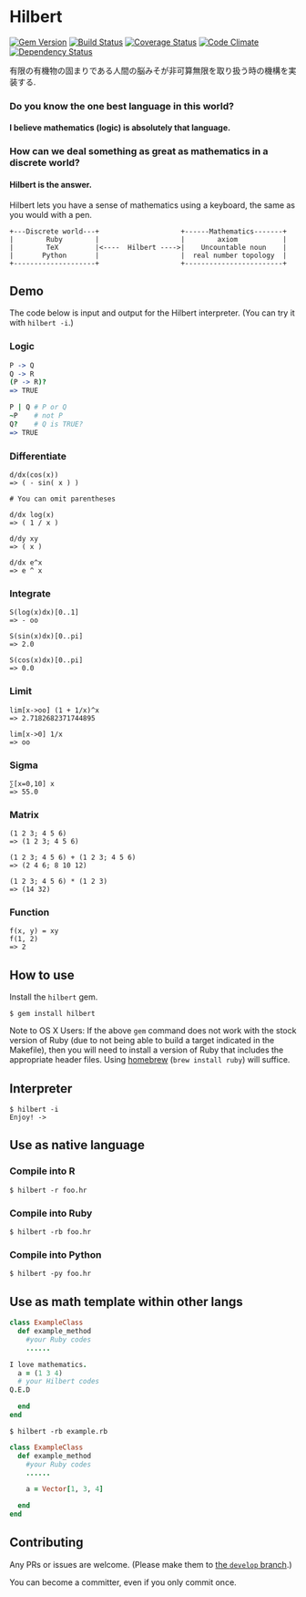 # Hilbert

[![Gem Version](https://badge.fury.io/rb/hilbert.svg)](http://badge.fury.io/rb/hilbert) [![Build Status](https://travis-ci.org/gogotanaka/Hilbert.svg?branch=master)](https://travis-ci.org/gogotanaka/Hilbert) [![Coverage Status](https://coveralls.io/repos/gogotanaka/Hilbert/badge.png?branch=master)](https://coveralls.io/r/gogotanaka/Hilbert?branch=master) [![Code Climate](https://codeclimate.com/github/gogotanaka/Hilbert/badges/gpa.svg)](https://codeclimate.com/github/gogotanaka/Hilbert) [![Dependency Status](https://gemnasium.com/gogotanaka/Hilbert.svg)](https://gemnasium.com/gogotanaka/Hilbert)

有限の有機物の固まりである人間の脳みそが非可算無限を取り扱う時の機構を実装する.

### Do you know the one best language in this world?

#### I believe mathematics (logic) is absolutely that language.

### How can we deal something as great as mathematics in a discrete world?

#### Hilbert is the answer.

Hilbert lets you have a sense of mathematics using a keyboard, the same as you would with a pen.

```
+---Discrete world---+                    +------Mathematics-------+
|        Ruby        |                    |        axiom           |
|        TeX         |<----  Hilbert ---->|    Uncountable noun    |
|       Python       |                    |  real number topology  |
+--------------------+                    +------------------------+
```

## Demo

The code below is input and output for the Hilbert interpreter. (You can try it with `hilbert -i`.)

### Logic
```coffeescript
P -> Q 
Q -> R
(P -> R)?
=> TRUE

P | Q # P or Q
~P    # not P
Q?    # Q is TRUE?
=> TRUE
```

### Differentiate

```
d/dx(cos(x))
=> ( - sin( x ) )

# You can omit parentheses

d/dx log(x)
=> ( 1 / x )

d/dy xy
=> ( x )

d/dx e^x
=> e ^ x
```

### Integrate

```
S(log(x)dx)[0..1]
=> - oo

S(sin(x)dx)[0..pi]
=> 2.0

S(cos(x)dx)[0..pi]
=> 0.0
```

### Limit

```
lim[x->oo] (1 + 1/x)^x
=> 2.7182682371744895

lim[x->0] 1/x
=> oo
```

### Sigma
```
∑[x=0,10] x
=> 55.0
```

### Matrix

```
(1 2 3; 4 5 6)
=> (1 2 3; 4 5 6)

(1 2 3; 4 5 6) + (1 2 3; 4 5 6)
=> (2 4 6; 8 10 12)

(1 2 3; 4 5 6) * (1 2 3)
=> (14 32)
```

### Function
```
f(x, y) = xy
f(1, 2)
=> 2
```


## How to use

Install the `hilbert` gem.

    $ gem install hilbert

Note to OS X Users: If the above `gem` command does not work with the stock version of Ruby (due to not being able to build a target indicated in the Makefile), then you will need to install a version of Ruby that includes the appropriate header files. Using [homebrew](http://brew.sh/) (`brew install ruby`) will suffice.

## Interpreter

    $ hilbert -i
    Enjoy! ->

## Use as native language

### Compile into R

    $ hilbert -r foo.hr

### Compile into Ruby

    $ hilbert -rb foo.hr

### Compile into Python

    $ hilbert -py foo.hr


## Use as math template within other langs


```rb
class ExampleClass
  def example_method
    #your Ruby codes
    ......

I love mathematics.
  a = (1 3 4)
  # your Hilbert codes
Q.E.D

  end
end
```

    $ hilbert -rb example.rb


```rb
class ExampleClass
  def example_method
    #your Ruby codes
    ......

    a = Vector[1, 3, 4]

  end
end
```

## Contributing

Any PRs or issues are welcome. (Please make them to [the `develop` branch](https://github.com/gogotanaka/Hilbert/tree/develop).)

You can become a committer, even if you only commit once.
